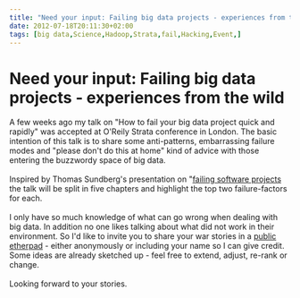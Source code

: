 ```yaml
---
title: "Need your input: Failing big data projects - experiences from the wild"
date: 2012-07-18T20:11:30+02:00
tags: [big data,Science,Hadoop,Strata,fail,Hacking,Event,]
---
```


# Need your input: Failing big data projects - experiences from the wild


A few weeks ago my talk on "How to fail your big data project quick and rapidly" was accepted at O'Reily Strata 
conference in London. The basic intention of this talk is to share some anti-patterns, embarrassing failure modes and 
"please don't do this at home" kind of advice with those entering the buzzwordy space of big data.<br><br>Inspired by 
Thomas Sundberg's presentation on "<a 
href="http://s3-eu-west-1.amazonaws.com/presentations2012/41_presentation.pdf">failing software projects</a> the talk 
will be split in five chapters and highlight the top two failure-factors for each.<br><br>I only have so much knowledge 
of what can go wrong when dealing with big data. In addition no one likes talking about what did not work in their 
environment. So I'd like to invite you to share your war stories in a <a href="http://titanpad.com/MVrCNj06Sn">public 
etherpad</a> - either anonymously or including your name so I can give credit. Some ideas are already sketched up - 
feel free to extend, adjust, re-rank or change.<br><br>Looking forward to your stories.
